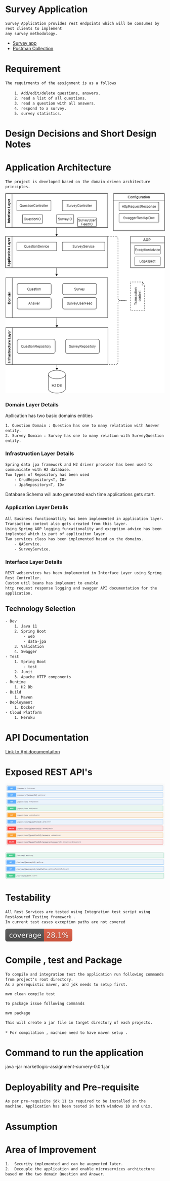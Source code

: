 # Survey Application
	Survey Application provides rest endpoints which will be consumes by rest clients to implement 
	any survey methodology. 
	
- [Survey app](https://market-logic-assignment-survey.herokuapp.com/swagger-ui.html)
- [Postman Collection](https://raw.githubusercontent.com/kaustuvmaji/market-logic-assignment/main/src/test/postman/MarketLogicSurveyApp.postman_collection.json)
 	
# Requirement

	The requirments of the assignment is as a follows

		1. Add/edit/delete questions, answers.
		2. read a list of all questions.
		3. read a question with all answers.
		4. respond to a survey.
		5. survey statistics.
		
# Design Decisions and Short Design Notes

# Application Architecture 

	The project is developed based on the domain driven architecture principles. 

![Application Layer Model](https://raw.githubusercontent.com/kaustuvmaji/market-logic-assignment/main/images/Application.png)

### Domain Layer Details 

Apllication has two basic domains entities

	1. Question Domain : Question has one to many relatation with Answer entity. 
	2. Survey Domain : Survey has one to many relation with SurveyQuestion entity.

### Infrastruction Layer Details 

	Spring data jpa framework and H2 driver provider has been used to communicate with H2 database. 
	Two types of Repository has been used
		- CrudRepository<T, ID>
		- JpaRepository<T, ID>

Database Schema will auto generated each time applications gets start. 

### Application Layer Details 

	All Business functionatlity has been implemented in application layer. 
	Transaction context also gets created from this layer. 
	Using Spring AOP logging funcationality and exception advice has been 
	implented which is part of applicaiton layer. 
	Two services class has been implemented based on the domains. 
		- QAService.
		- SurveyService. 

### Interface Layer Details 

	REST webservices has been implemented in Interface Layer using Spring Rest Controller. 
	Custom util beans has implement to enable 
	http request response logging and swagger API documentation for the application. 

## Technology Selection
	- Dev
		1. Java 11
		2. Spring Boot
			- web
			- data-jpa
		3. Validation
		4. Swagger
	- Test
		1. Spring Boot
			- test
		2. Junit
		3. Apache HTTP components
	- Runtime 
		1. H2 Db
	- Build 
		1. Maven
	- Deployment	
		1. Docker
	- Cloud Platform
		1. Heroku

# API Documentation

[Link to Api documentaiton](https://market-logic-assignment-survey.herokuapp.com/v2/api-docs)

# Exposed REST API's

![QuestionAnswerServices](https://raw.githubusercontent.com/kaustuvmaji/market-logic-assignment/main/images/QuestionAnswerServices.png)

![SurveyServices](https://raw.githubusercontent.com/kaustuvmaji/market-logic-assignment/main/images//SurveyServices.png)

# Testability 
	All Rest Services are tested using Integration test script using RestAssured Testing framework . 
	In current test cases exception paths are not covered
![Coverage](.github/badges/jacoco.svg) 
# Compile , test and Package 

	To compile and integration test the application run following commands from project's root directory. 
	As a prerequistic maven, and jdk needs to setup first.

```
mvn clean compile test
```                        
	To package issue following commands
```
mvn package
```                           
	This will create a jar file in target directory of each projects.

	* For compilation , machine need to have maven setup .                            

# Command to run the application

java -jar marketlogic-assignment-survery-0.0.1.jar	

# Deployability and Pre-requisite 

	As per pre-requisite jdk 11 is required to be installed in the machine. Application has been tested in both windows 10 and unix.	

# Assumption

# Area of Improvement
	1.  Security implemented and can be augmented later. 
	2.  Decouple the application and enable microservices architecture based on the two domain Question and Answer.

